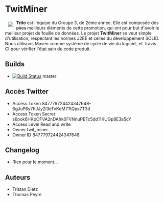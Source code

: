 # TwitMiner

<a href="https://github.com/GeeksdelaCave/aidons-les-fermiers"><img src="https://informaix.com/ressources/dromedary-looking-right-2.png" align="left" hspace="10" vspace="6" /></a>

**Trito** est l'équipe du Groupe 3, de 2ème année. Elle est composée des <del>pires</del> meilleurs éléments de cette
promotion, qui ont pour but d'avoir le meilleur projet de fouille de données. Le projet **TwitMiner** se veut
simple d'utilisation, respectant les normes J2EE et celles du développement SOLID. Nous utilisons Maven comme système de
cycle de vie du logiciel, et Travis CI pour vérifier l'état sain du code produit.

## Builds

- [![Build Status](https://travis-ci.org/GeeksdelaCave/TwitMiner.svg?branch=master)](https://travis-ci.org/GeeksdelaCave/TwitMiner) master

## Accès Twitter

- Access Token 847779724424347648-6gJuP6y7hJJy2I3eTvKeM7TtQpx7T3d
- Access Token Secret s6pok6HKpOFVA2nDAhk0FVNnuPETc5dd11KUGp8E3a5cY
- Access Level Read and write
- Owner twit_miner
- Owner ID 847779724424347648

## Changelog

- Rien pour le moment...

## Auteurs

- Tristan Dietz
- Thomas Peyre
